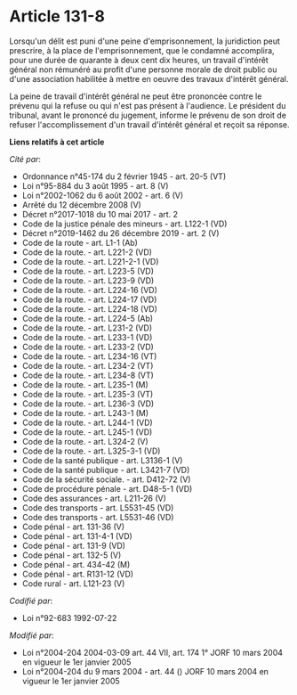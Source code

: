 # Article 131-8

Lorsqu'un délit est puni d'une peine d'emprisonnement, la juridiction peut prescrire, à la place de l'emprisonnement, que le
condamné accomplira, pour une durée de quarante à deux cent dix heures, un travail d'intérêt général non rémunéré au profit
d'une personne morale de droit public ou d'une association habilitée à mettre en oeuvre des travaux d'intérêt général.

La peine de travail d'intérêt général ne peut être prononcée contre le prévenu qui la refuse ou qui n'est pas présent à
l'audience. Le président du tribunal, avant le prononcé du jugement, informe le prévenu de son droit de refuser
l'accomplissement d'un travail d'intérêt général et reçoit sa réponse.

**Liens relatifs à cet article**

_Cité par_:

  - Ordonnance n°45-174 du 2 février 1945 - art. 20-5 (VT)
  - Loi n°95-884 du 3 août 1995 - art. 8 (V)
  - Loi n°2002-1062 du 6 août 2002 - art. 6 (V)
  - Arrêté du 12 décembre 2008 (V)
  - Décret n°2017-1018 du 10 mai 2017 - art. 2
  - Code de la justice pénale des mineurs - art. L122-1 (VD)
  - Décret n°2019-1462 du 26 décembre 2019 - art. 2 (V)
  - Code de la route - art. L1-1 (Ab)
  - Code de la route. - art. L221-2 (VD)
  - Code de la route. - art. L221-2-1 (VD)
  - Code de la route. - art. L223-5 (VD)
  - Code de la route. - art. L223-9 (VD)
  - Code de la route. - art. L224-16 (VD)
  - Code de la route. - art. L224-17 (VD)
  - Code de la route. - art. L224-18 (VD)
  - Code de la route. - art. L224-5 (Ab)
  - Code de la route. - art. L231-2 (VD)
  - Code de la route. - art. L233-1 (VD)
  - Code de la route. - art. L233-2 (VD)
  - Code de la route. - art. L234-16 (VT)
  - Code de la route. - art. L234-2 (VT)
  - Code de la route. - art. L234-8 (VT)
  - Code de la route. - art. L235-1 (M)
  - Code de la route. - art. L235-3 (VT)
  - Code de la route. - art. L236-3 (VD)
  - Code de la route. - art. L243-1 (M)
  - Code de la route. - art. L244-1 (VD)
  - Code de la route. - art. L245-1 (VD)
  - Code de la route. - art. L324-2 (V)
  - Code de la route. - art. L325-3-1 (VD)
  - Code de la santé publique - art. L3136-1 (V)
  - Code de la santé publique - art. L3421-7 (VD)
  - Code de la sécurité sociale. - art. D412-72 (V)
  - Code de procédure pénale - art. D48-5-1 (VD)
  - Code des assurances - art. L211-26 (V)
  - Code des transports - art. L5531-45 (VD)
  - Code des transports - art. L5531-46 (VD)
  - Code pénal - art. 131-36 (V)
  - Code pénal - art. 131-4-1 (VD)
  - Code pénal - art. 131-9 (VD)
  - Code pénal - art. 132-5 (V)
  - Code pénal - art. 434-42 (M)
  - Code pénal - art. R131-12 (VD)
  - Code rural - art. L121-23 (V)

_Codifié par_:

  - Loi n°92-683 1992-07-22

_Modifié par_:

  - Loi n°2004-204 2004-03-09 art. 44 VII, art. 174 1° JORF 10 mars 2004 en vigueur le 1er janvier 2005
  - Loi n°2004-204 du 9 mars 2004 - art. 44 () JORF 10 mars 2004 en vigueur le 1er janvier 2005
